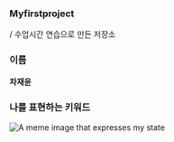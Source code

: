 ### Myfirstproject
/ 수업시간 연습으로 만든 저장소

### 이름
**차재윤**

### 나를 표현하는 키워드
![A meme image that expresses my state](https://github.com/user-attachments/assets/d4ec5e0b-fe68-45f7-a22a-bd8b0ae9aa67)
